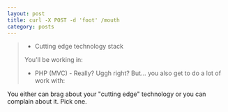 ```yaml
---
layout: post
title: curl -X POST -d 'foot' /mouth
category: posts
---
```


> - Cutting edge technology stack
>
>You'll be working in:
>- PHP (MVC) - Really? Uggh right? But... you also get to do a lot of work with:

You either can brag about your "cutting edge" technology or you can complain about it.  Pick one.
